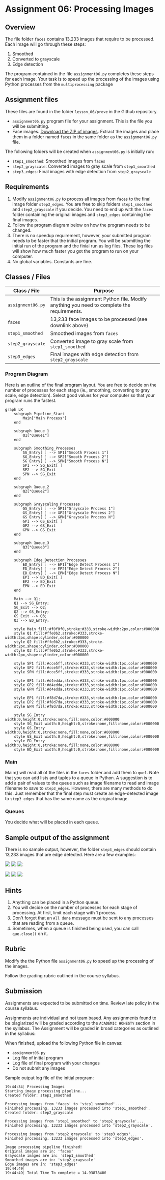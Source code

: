 # Assignment 06: Processing Images

## Overview

The file folder `faces` contains 13,233 images that require to be processed.  Each image will go through these steps:

1) Smoothed
2) Converted to grayscale
3) Edge detection

The program contained in the file `assignment06.py` completes these steps for each image.  Your task is to speed up the processing of the images using Python processes from the `multiprocessing` package

## Assignment files

These files are found in the folder `lesson_06/prove` in the Github repository.

- `assignment06.py` program file for your assignment.  This is the file you will be submitting.
- Face images.  [Download the ZIP of images](https://drive.google.com/file/d/1eebhLE51axpLZoU6s_Shtw1QNcXqtyHM/view?usp=sharing).  Extract the images and place them in a folder named `faces` in the same folder as the `assignment06.py` file.

The following folders will be created when `assignment06.py` is initially run:

- `step1_smoothed`: Smoothed images from `faces`
- `step2_grayscale`: Converted images to gray scale from `step1_smoothed`
- `step3_edges`: Final images with edge detection from `step2_grayscale`


## Requirements

1. Modify `assignment06.py` to process all images from `faces` to the final image folder `step3_edges`.  You are free to skip folders `step1_smoothed` and `step2_grayscale` if you decide.  You need to end up with the `faces` folder containing the original images and `step3_edges` containing the final images.
2. Follow the program diagram below on how the program needs to be changed.
3. There is no speedup requirement, however, your submitted program needs to be faster that the initial program.  You will be submitting the initial run of the program and the finial run as log files.  These log files will show how much faster you got the program to run on your computer.
4. No global variables.  Constants are fine.


## Classes / Files

| Class / File | Purpose |
| --- | --- |
| `assignment06.py` | This is the assignment Python file.  Modify anything you need to complete the requirements. |
| `faces` | 13,233 face images to be processed (see downlink above) |
| `step1_smoothed` | Smoothed images from `faces`|
| `step2_grayscale` | Converted image to gray scale from `step1_smoothed` |
| `step3_edges` | Final images with edge detection from `step2_grayscale` |


### Program Diagram

Here is an outline of the final program layout.  You are free to decide on the number of processes for each stage (ie., smoothing, converting to gray scale, edge detection).  Select good values for your computer so that your program runs the fastest.

```mermaid
graph LR
    subgraph Pipeline_Start
        Main["Main Process"]
    end

    subgraph Queue_1
        Q1["Queue1"]
    end

    subgraph Smoothing_Processes
        SG_Entry[ ] --> SP1["Smooth Process 1"]
        SG_Entry[ ] --> SP2["Smooth Process 2"]
        SG_Entry[ ] --> SPN["Smooth Process N"]
        SP1 --> SG_Exit[ ]
        SP2 --> SG_Exit
        SPN --> SG_Exit
    end

    subgraph Queue_2
        Q2["Queue2"]
    end

    subgraph Grayscaling_Processes
        GS_Entry[ ] --> GP1["Grayscale Process 1"]
        GS_Entry[ ] --> GP2["Grayscale Process 2"]
        GS_Entry[ ] --> GPN["Grayscale Process N"]
        GP1 --> GS_Exit[ ]
        GP2 --> GS_Exit
        GPN --> GS_Exit
    end

    subgraph Queue_3
        Q3["Queue3"]
    end

    subgraph Edge_Detection_Processes
        ED_Entry[ ] --> EP1["Edge Detect Process 1"]
        ED_Entry[ ] --> EP2["Edge Detect Process 2"]
        ED_Entry[ ] --> EPN["Edge Detect Process N"]
        EP1 --> ED_Exit[ ]
        EP2 --> ED_Exit
        EPN --> ED_Exit
    end

    Main --> Q1;
    Q1 --> SG_Entry;
    SG_Exit --> Q2;
    Q2 --> GS_Entry;
    GS_Exit --> Q3;
    Q3 --> ED_Entry;
    
    style Main fill:#f0f0f0,stroke:#333,stroke-width:2px,color:#000000
    style Q1 fill:#ffe0b2,stroke:#333,stroke-width:2px,shape:cylinder,color:#000000
    style Q2 fill:#ffe0b2,stroke:#333,stroke-width:2px,shape:cylinder,color:#000000
    style Q3 fill:#ffe0b2,stroke:#333,stroke-width:2px,shape:cylinder,color:#000000

    style SP1 fill:#cce5ff,stroke:#333,stroke-width:1px,color:#000000
    style SP2 fill:#cce5ff,stroke:#333,stroke-width:1px,color:#000000
    style SPN fill:#cce5ff,stroke:#333,stroke-width:1px,color:#000000
    
    style GP1 fill:#d4edda,stroke:#333,stroke-width:1px,color:#000000
    style GP2 fill:#d4edda,stroke:#333,stroke-width:1px,color:#000000
    style GPN fill:#d4edda,stroke:#333,stroke-width:1px,color:#000000

    style EP1 fill:#f8d7da,stroke:#333,stroke-width:1px,color:#000000
    style EP2 fill:#f8d7da,stroke:#333,stroke-width:1px,color:#000000
    style EPN fill:#f8d7da,stroke:#333,stroke-width:1px,color:#000000

    style SG_Entry width:0,height:0,stroke:none,fill:none,color:#000000
    style SG_Exit width:0,height:0,stroke:none,fill:none,color:#000000
    style GS_Entry width:0,height:0,stroke:none,fill:none,color:#000000
    style GS_Exit width:0,height:0,stroke:none,fill:none,color:#000000
    style ED_Entry width:0,height:0,stroke:none,fill:none,color:#000000
    style ED_Exit width:0,height:0,stroke:none,fill:none,color:#000000
```

### Main

Main() will read all of the files in the `faces` folder and add them to `que1`.  Note that you can add lists and tuples to a queue in Python.  A suggestion is to add a pair of values to the queue such as image filename to read and image filename to save to `step3_edges`.  However, there are many methods to do this.  Just remember that the final step must create an edge-detected image to `step3_edges` that has the same name as the original image.

### Queues

You decide what will be placed in each queue.

## Sample output of the assignment

There is no sample output, however, the folder `step3_edges` should contain 13,233 images that are edge detected.  Here are a few examples:

![](assests/org/Aaron_Eckhart_0001.jpg)
![](assests/org/George_W_Bush_0013.jpg)
![](assests/org/William_Shatner_0001.jpg)

![](assests/edge/Aaron_Eckhart_0001.jpg)
![](assests/edge/George_W_Bush_0013.jpg)
![](assests/edge/William_Shatner_0001.jpg)

## Hints

1. Anything can be placed in a Python queue.
1. You will decide on the number of processes for each stage of processing.  At first, limit each stage with 1 process.
1. Don't forget that an `All done` message must be sent to any processes that are reading from a queue.
1. Sometimes, when a queue is finished being used, you can call `que.close()` on it.

## Rubric

Modify the the Python file `assignment06.py` to speed up the processing of the images.

Follow the grading rubric outlined in the course syllabus.

## Submission

Assignments are expected to be submitted on time.  Review late policy in the course syllabus.

Assignments are individual and not team based. Any assignments found to be plagiarized will be graded according to the `ACADEMIC HONESTY` section in the syllabus. The Assignment will be graded in broad categories as outlined in the syllabus:

When finished, upload the following Python file in canvas:

- `assignment06.py`
- Log file of initial program
- Log file of final program with your changes
- Do not submit any images

Sample output log file of the initial program:

```
19:44:34| Processing Images
Starting image processing pipeline...
Created folder: step1_smoothed

Processing images from 'faces' to 'step1_smoothed'...
Finished processing. 13233 images processed into 'step1_smoothed'.
Created folder: step2_grayscale

Processing images from 'step1_smoothed' to 'step2_grayscale'...
Finished processing. 13233 images processed into 'step2_grayscale'.

Processing images from 'step2_grayscale' to 'step3_edges'...
Finished processing. 13233 images processed into 'step3_edges'.

Image processing pipeline finished!
Original images are in: 'faces'
Grayscale images are in: 'step1_smoothed'
Smoothed images are in: 'step2_grayscale'
Edge images are in: 'step3_edges'
19:44:49| 
19:44:49| Total Time To complete = 14.93878400
```